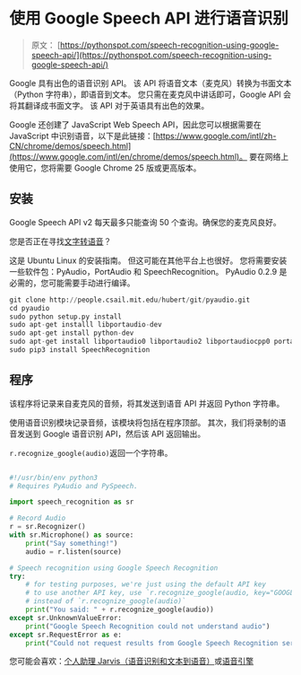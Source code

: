 # 使用 Google Speech API 进行语音识别

> 原文： [https://pythonspot.com/speech-recognition-using-google-speech-api/](https://pythonspot.com/speech-recognition-using-google-speech-api/)

Google 具有出色的语音识别 API。 该 API 将语音文本（麦克风）转换为书面文本（Python 字符串），即语音到文本。 您只需在麦克风中讲话即可，Google API 会将其翻译成书面文字。 该 API 对于英语具有出色的效果。

Google 还创建了 JavaScript Web Speech API，因此您可以根据需要在 JavaScript 中识别语音，以下是此链接：[https://www.google.com/intl/zh-CN/chrome/demos/speech.html](https://www.google.com/intl/en/chrome/demos/speech.html)。 要在网络上使用它，您将需要 Google Chrome 25 版或更高版本。

## 安装

Google Speech API v2 每天最多只能查询 50 个查询。确保您的麦克风良好。

您是否正在寻找[文字转语音](https://pythonspot.com/speech-engines-with-python-tutorial/)？

这是 Ubuntu Linux 的安装指南。 但这可能在其他平台上也很好。 您将需要安装一些软件包：PyAudio，PortAudio 和 SpeechRecognition。 PyAudio 0.2.9 是必需的，您可能需要手动进行编译。

```py
git clone http://people.csail.mit.edu/hubert/git/pyaudio.git
cd pyaudio
sudo python setup.py install
sudo apt-get installl libportaudio-dev
sudo apt-get install python-dev
sudo apt-get install libportaudio0 libportaudio2 libportaudiocpp0 portaudio19-dev
sudo pip3 install SpeechRecognition

```

## 程序

该程序将记录来自麦克风的音频，将其发送到语音 API 并返回 Python 字符串。

使用语音识别模块记录音频，该模块将包括在程序顶部。 其次，我们将录制的语音发送到 Google 语音识别 API，然后该 API 返回输出。

`r.recognize_google(audio)`返回一个字符串。

```py

#!/usr/bin/env python3
# Requires PyAudio and PySpeech.

import speech_recognition as sr

# Record Audio
r = sr.Recognizer()
with sr.Microphone() as source:
    print("Say something!")
    audio = r.listen(source)

# Speech recognition using Google Speech Recognition
try:
    # for testing purposes, we're just using the default API key
    # to use another API key, use `r.recognize_google(audio, key="GOOGLE_SPEECH_RECOGNITION_API_KEY")`
    # instead of `r.recognize_google(audio)`
    print("You said: " + r.recognize_google(audio))
except sr.UnknownValueError:
    print("Google Speech Recognition could not understand audio")
except sr.RequestError as e:
    print("Could not request results from Google Speech Recognition service; {0}".format(e))

```

您可能会喜欢：[个人助理 Jarvis（语音识别和文本到语音）](https://pythonspot.com/personal-assistant-jarvis-in-python/)或[语音引擎](https://pythonspot.com/speech-engines-with-python-tutorial/)